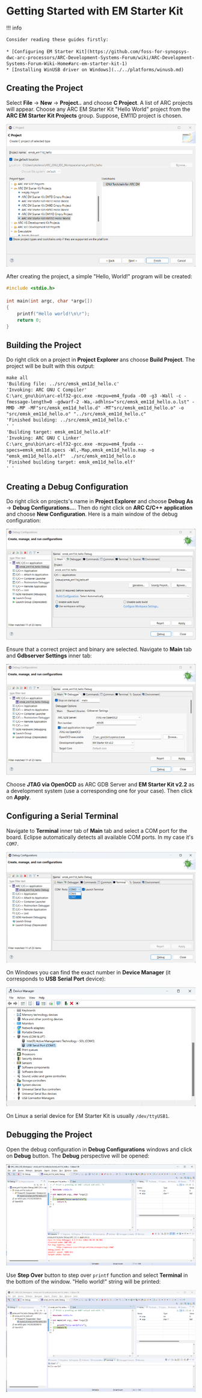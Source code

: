 # Getting Started with EM Starter Kit

!!! info

    Consider reading these guides firstly:

    * [Configuring EM Starter Kit](https://github.com/foss-for-synopsys-dwc-arc-processors/ARC-Development-Systems-Forum/wiki/ARC-Development-Systems-Forum-Wiki-Home#arc-em-starter-kit-1)
    * [Installing WinUSB driver on Windows](../../platforms/winusb.md)

## Creating the Project

Select **File** → **New** → **Project..** and choose **C Project**.
A list of ARC projects will appear. Choose any ARC EM Starter Kit
"Hello World" project from the **ARC EM Starter Kit Projects** group.
Suppose, EM11D project is chosen.

![ARC EM Starter Kit Projects](./images/emsk-projects.png)

After creating the project, a simple "Hello, World!" program will be created:

```c
#include <stdio.h>

int main(int argc, char *argv[])
{
    printf("Hello world!\n\r");
    return 0;
}
```

## Building the Project

Do right click on a project in **Project Explorer** ans choose **Build Project**.
The project will be built with this output:

```text
make all 
'Building file: ../src/emsk_em11d_hello.c'
'Invoking: ARC GNU C Compiler'
C:\arc_gnu\bin\arc-elf32-gcc.exe -mcpu=em4_fpuda -O0 -g3 -Wall -c -fmessage-length=0 -gdwarf-2 -Wa,-adhlns="src/emsk_em11d_hello.o.lst" -MMD -MP -MF"src/emsk_em11d_hello.d" -MT"src/emsk_em11d_hello.o" -o "src/emsk_em11d_hello.o" "../src/emsk_em11d_hello.c"
'Finished building: ../src/emsk_em11d_hello.c'
' '
'Building target: emsk_em11d_hello.elf'
'Invoking: ARC GNU C Linker'
C:\arc_gnu\bin\arc-elf32-gcc.exe -mcpu=em4_fpuda --specs=emsk_em11d.specs -Wl,-Map,emsk_em11d_hello.map -o "emsk_em11d_hello.elf"  ./src/emsk_em11d_hello.o 
'Finished building target: emsk_em11d_hello.elf'
' '
```

## Creating a Debug Configuration

Do right click on projects's name in **Project Explorer** and choose
**Debug As** → **Debug Configurations...**. Then do right click on
**ARC C/C++ application** and choose **New Configuration**. Here is a main window of
the debug configuration:

![Debug Configuration - Main](./images/emsk-debug-conf-main.png)

Ensure that a correct project and binary are selected. Navigate to **Main** tab
and **Gdbserver Settings** inner tab:

![Debug Configuration - GDB](./images/emsk-debug-conf-gdb.png)

Choose **JTAG via OpenOCD** as ARC GDB Server and **EM Starter Kit v2.2** as
a development system (use a corresponding one for your case). Then click on
**Apply**.

## Configuring a Serial Terminal

Navigate to **Terminal** inner tab of **Main** tab and select a COM port for
the board. Eclipse automatically detects all available COM ports. In my case
it's `COM7`.

![Debug Configuration - Terminal](./images/emsk-debug-conf-terminal.png)

On Windows you can find the exact number in **Device Manager** (it corresponds
to **USB Serial Port** device):

![Debug Configuration - Port](./images/emsk-debug-conf-port.png)

On Linux a serial device for EM Starter Kit is usually `/dev/ttyUSB1`.

## Debugging the Project

Open the debug configuration in **Debug Configurations** windows and click
on **Debug** button. The **Debug** perspective will be opened:

![Debug - Perspective](./images/emsk-debug-perspective.png)

Use **Step Over** button to step over `printf` function and select **Terminal**
in the bottom of the window. "Hello world!" string will be printed:

![Debug - Output](./images/emsk-debug-output.png)
